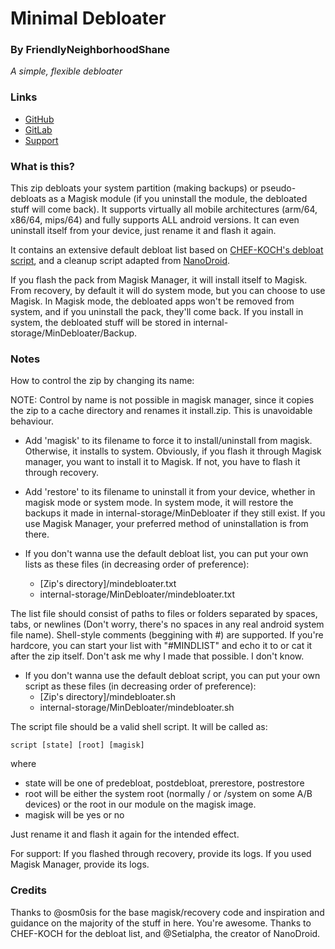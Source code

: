 # Minimal Debloater
### By FriendlyNeighborhoodShane
*A simple, flexible debloater*

### Links
* [GitHub](https://github.com/FriendlyNeighborhoodShane/MinDebloater)
* [GitLab](https://gitlab.com/FriendlyNeighborhoodShane/MinDebloater)
* [Support](https://t.me/microgsupport)

### What is this?
This zip debloats your system partition (making backups) or pseudo-debloats as a Magisk module (if you uninstall the module, the debloated stuff will come back). It supports virtually all mobile architectures (arm/64, x86/64, mips/64) and fully supports ALL android versions. It can even uninstall itself from your device, just rename it and flash it again.

It contains an extensive default debloat list based on [CHEF-KOCH's debloat script](https://github.com/CHEF-KOCH/Remove-Gapps), and a cleanup script adapted from [NanoDroid](nanolx.org).

If you flash the pack from Magisk Manager, it will install itself to Magisk. From recovery, by default it will do system mode, but you can choose to use Magisk. In Magisk mode, the debloated apps won't be removed from system, and if you uninstall the pack, they'll come back. If you install in system, the debloated stuff will be stored in internal-storage/MinDebloater/Backup.

### Notes
How to control the zip by changing its name:

NOTE: Control by name is not possible in magisk manager, since it copies the zip to a cache directory and renames it install.zip. This is unavoidable behaviour.

- Add 'magisk' to its filename to force it to install/uninstall from magisk. Otherwise, it installs to system. Obviously, if you flash it through Magisk manager, you want to install it to Magisk. If not, you have to flash it through recovery.

- Add 'restore' to its filename to uninstall it from your device, whether in magisk mode or system mode. In system mode, it will restore the backups it made in internal-storage/MinDebloater if they still exist. If you use Magisk Manager, your preferred method of uninstallation is from there.

- If you don't wanna use the default debloat list, you can put your own lists as these files (in decreasing order of preference):
  - [Zip's directory]/mindebloater.txt
  - internal-storage/MinDebloater/mindebloater.txt

The list file should consist of paths to files or folders separated by spaces, tabs, or newlines (Don't worry, there's no spaces in any real android system file name). Shell-style comments (beggining with #) are supported.
If you're hardcore, you can start your list with "#MINDLIST" and echo it to or cat it after the zip itself. Don't ask me why I made that possible. I don't know.

- If you don't wanna use the default debloat script, you can put your own script as these files (in decreasing order of preference):
  - [Zip's directory]/mindebloater.sh
  - internal-storage/MinDebloater/mindebloater.sh

The script file should be a valid shell script. It will be called as:
```
script [state] [root] [magisk]
```
where 
  - state will be one of predebloat, postdebloat, prerestore, postrestore
  - root will be either the system root (normally / or /system on some A/B devices) or the root in our module on the magisk image.
  - magisk will be yes or no

Just rename it and flash it again for the intended effect.

For support:
If you flashed through recovery, provide its logs.
If you used Magisk Manager, provide its logs.

### Credits
Thanks to @osm0sis for the base magisk/recovery code and inspiration and guidance on the majority of the stuff in here. You're awesome.
Thanks to CHEF-KOCH for the debloat list, and @Setialpha, the creator of NanoDroid.
